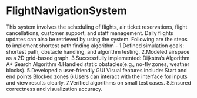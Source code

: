 # FlightNavigationSystem
This system involves the scheduling of flights, air ticket reservations, flight cancellations, customer support, and staff management. Daily flights updates can also be retrieved by using the system.
Following are the steps to implement shortest path finding algorithm -
1.Defined simulation goals: shortest path, obstacle handling, and algorithm testing.
2.Modeled airspace as a 2D grid-based graph.
3.Successfully implemented:
Dijkstra’s Algorithm A* Search Algorithm
4.Handled static obstacles(e.g., no-fly zones, weather blocks).
5.Developed a user-friendly GUI
Visual features include:
Start and end points Blocked zones
6.Users can interact with the interface for inputs and view results clearly.
7.Verified algorithms on small test cases.
8.Ensured correctness and visualization accuracy.
